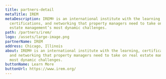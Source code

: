 ```yaml
---
title: partners-detail
metaTitle: IREM
metaDescription: IREM® is an international institute with the learning,
  certifications, and networking that property managers need to take on real
  estate management’s most dynamic challenges.
path: /partners/irem/
logo: /assets/large-image.png
partnerName: IREM
address: Chicago, Illinois
about: IREM® is an international institute with the learning, certifications,
  and networking that property managers need to take on real estate management’s
  most dynamic challenges.
buttonName: Learn More
buttonUrl: https://www.irem.org/
---
```

